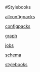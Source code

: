 #Stylebooks

[allconfigpacks](../stylebooks/allconfigpacks.md)
[configpacks](../stylebooks/configpacks.md)
[graph](../stylebooks/graph.md)
[jobs](../stylebooks/jobs.md)
[schema](../stylebooks/schema.md)
[stylebooks](../stylebooks/stylebooks.md)


